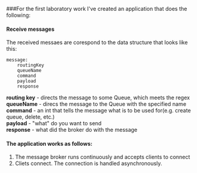 ###For the first laboratory work I've created an application that does the following:

#### Receive messages
The received messaes are corespond to the data structure that looks like this:
```
message:
	routingKey
	queueName
	command
	payload
	response
```

**routing key** - directs the message to some Queue, which meets the regex <br />
**queueName** - direcs the message to the Queue with the specified name<br />
**command** - an int that tells the message what is to be used for(e.g. create queue, delete, etc.) <br />
**payload** - "what" do you want to send <br />
**response** - what did the broker do with the message<br />

#### The application works as follows:
1. The message broker runs continuously and accepts clients to connect
2. Cliets connect. The connection is handled asynchronously.

